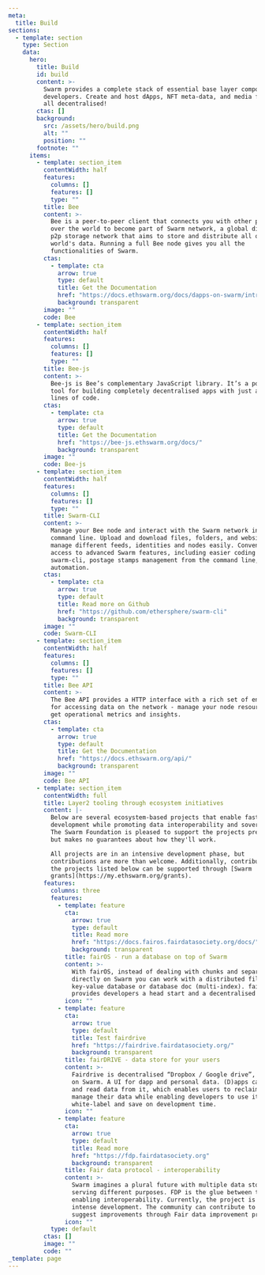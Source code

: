 ```yaml
---
meta:
  title: Build
sections:
  - template: section
    type: Section
    data:
      hero:
        title: Build
        id: build
        content: >-
          Swarm provides a complete stack of essential base layer components for
          developers. Create and host dApps, NFT meta-data, and media files -
          all decentralised!
        ctas: []
        background:
          src: /assets/hero/build.png
          alt: ""
          position: ""
        footnote: ""
      items:
        - template: section_item
          contentWidth: half
          features:
            columns: []
            features: []
            type: ""
          title: Bee
          content: >-
            Bee is a peer-to-peer client that connects you with other peers all
            over the world to become part of Swarm network, a global distributed
            p2p storage network that aims to store and distribute all of the
            world's data. Running a full Bee node gives you all the
            functionalities of Swarm.
          ctas:
            - template: cta
              arrow: true
              type: default
              title: Get the Documentation
              href: "https://docs.ethswarm.org/docs/dapps-on-swarm/introduction"
              background: transparent
          image: ""
          code: Bee
        - template: section_item
          contentWidth: half
          features:
            columns: []
            features: []
            type: ""
          title: Bee-js
          content: >-
            Bee-js is Bee’s complementary JavaScript library. It’s a powerful
            tool for building completely decentralised apps with just a few
            lines of code.
          ctas:
            - template: cta
              arrow: true
              type: default
              title: Get the Documentation
              href: "https://bee-js.ethswarm.org/docs/"
              background: transparent
          image: ""
          code: Bee-js
        - template: section_item
          contentWidth: half
          features:
            columns: []
            features: []
            type: ""
          title: Swarm-CLI
          content: >-
            Manage your Bee node and interact with the Swarm network in the
            command line. Upload and download files, folders, and websites, or
            manage different feeds, identities and nodes easily. Convenient
            access to advanced Swarm features, including easier coding with
            swarm-cli, postage stamps management from the command line, and
            automation.
          ctas:
            - template: cta
              arrow: true
              type: default
              title: Read more on Github
              href: "https://github.com/ethersphere/swarm-cli"
              background: transparent
          image: ""
          code: Swarm-CLI
        - template: section_item
          contentWidth: half
          features:
            columns: []
            features: []
            type: ""
          title: Bee API
          content: >-
            The Bee API provides a HTTP interface with a rich set of endpoints
            for accessing data on the network - manage your node resources and
            get operational metrics and insights.
          ctas:
            - template: cta
              arrow: true
              type: default
              title: Get the Documentation
              href: "https://docs.ethswarm.org/api/"
              background: transparent
          image: ""
          code: Bee API
        - template: section_item
          contentWidth: full
          title: Layer2 tooling through ecosystem initiatives
          content: |-
            Below are several ecosystem-based projects that enable faster
            development while promoting data interoperability and sovereignty.
            The Swarm Foundation is pleased to support the projects presented,
            but makes no guarantees about how they'll work.

            All projects are in an intensive development phase, but
            contributions are more than welcome. Additionally, contributions to
            the projects listed below can be supported through [Swarm
            grants](https://my.ethswarm.org/grants).
          features:
            columns: three
            features:
              - template: feature
                cta:
                  arrow: true
                  type: default
                  title: Read more
                  href: "https://docs.fairos.fairdatasociety.org/docs/"
                  background: transparent
                title: fairOS - run a database on top of Swarm
                content: >-
                  With fairOS, instead of dealing with chunks and separate files
                  directly on Swarm you can work with a distributed file system,
                  key-value database or database doc (multi-index). fairOS
                  provides developers a head start and a decentralised backend.
                icon: ""
              - template: feature
                cta:
                  arrow: true
                  type: default
                  title: Test fairdrive
                  href: "https://fairdrive.fairdatasociety.org/"
                  background: transparent
                title: fairDRIVE - data store for your users
                content: >-
                  Fairdrive is decentralised “Dropbox / Google drive”, running
                  on Swarm. A UI for dapp and personal data. (D)apps can save
                  and read data from it, which enables users to reclaim, own and
                  manage their data while enabling developers to use it as a
                  white-label and save on development time.
                icon: ""
              - template: feature
                cta:
                  arrow: true
                  type: default
                  title: Read more
                  href: "https://fdp.fairdatasociety.org"
                  background: transparent
                title: Fair data protocol - interoperability
                content: >-
                  Swarm imagines a plural future with multiple data stores
                  serving different purposes. FDP is the glue between them,
                  enabling interoperability. Currently, the project is under
                  intense development. The community can contribute to or
                  suggest improvements through Fair data improvement proposals.
                icon: ""
            type: default
          ctas: []
          image: ""
          code: ""
_template: page
---
```

